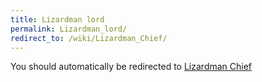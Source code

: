 ```yaml
---
title: Lizardman lord
permalink: Lizardman_lord/
redirect_to: /wiki/Lizardman_Chief/
---
```


You should automatically be redirected to [Lizardman Chief](/keeperrl_wiki/Lizardman_Chief/)
